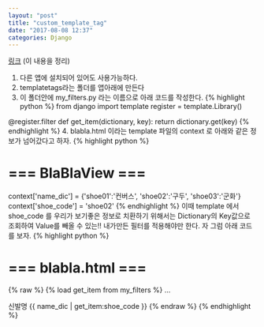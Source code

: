 ```yaml
---
layout: "post"
title: "custom_template_tag"
date: "2017-08-08 12:37"
categories: Django
---
```


[링크](http://oniondev.egloos.com/9862474) (이 내용을 정리)

1. 다른 앱에 설치되어 있어도 사용가능하다.
2. templatetags라는 폴더를 앱아래에 만든다
3. 이 폴더안에 my_filters.py 라는 이름으로 아래 코드를 작성한다.
  {% highlight python %}
  from django import template
  register = template.Library()

  @register.filter
  def get_item(dictionary, key):
      return dictionary.get(key)
  {% endhighlight %}
4. blabla.html 이라는 template 파일의 context 로 아래와 같은 정보가 넘어갔다고 하자.
{% highlight python %}
# === BlaBlaView ===
context['name_dic'] = {'shoe01':'컨버스', 'shoe02':'구두', 'shoe03':'군화'}
context['shoe_code'] = 'shoe02'
{% endhighlight %}
이때 template 에서 shoe_code 를 우리가 보기좋은 정보로 치환하기 위해서는 Dictionary의 Key값으로 조회하여 Value를 빼올 수 있는!!
내가만든 필터를 적용해야만 한다. 자 그럼 아래 코드를 보자.
{% highlight python %}
# === blabla.html ===
{% raw %}
{% load get_item from my_filters %}
...
<td>신발명</td>
<td>{{ name_dic | get_item:shoe_code }}</td>
{% endraw %}
{% endhighlight %}

